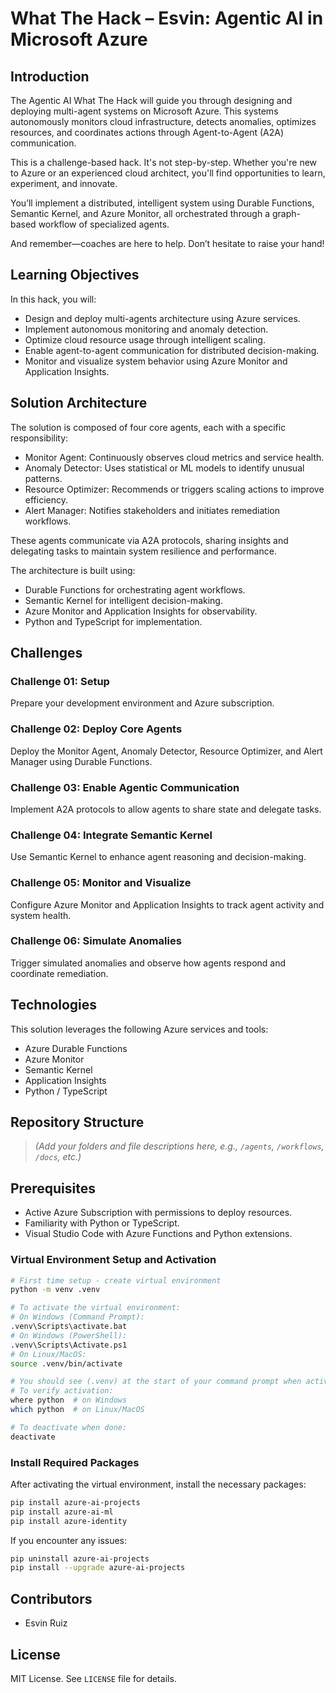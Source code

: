 # What The Hack – Esvin: Agentic AI in Microsoft Azure

## Introduction

The Agentic AI What The Hack will guide you through designing and deploying multi-agent systems on Microsoft Azure. This systems autonomously monitors cloud infrastructure, detects anomalies, optimizes resources, and coordinates actions through Agent-to-Agent (A2A) communication.

This is a challenge-based hack. It's not step-by-step. Whether you're new to Azure or an experienced cloud architect, you'll find opportunities to learn, experiment, and innovate.

You’ll implement a distributed, intelligent system using Durable Functions, Semantic Kernel, and Azure Monitor, all orchestrated through a graph-based workflow of specialized agents.

And remember—coaches are here to help. Don’t hesitate to raise your hand!

## Learning Objectives

In this hack, you will:

- Design and deploy multi-agents architecture using Azure services.
- Implement autonomous monitoring and anomaly detection.
- Optimize cloud resource usage through intelligent scaling.
- Enable agent-to-agent communication for distributed decision-making.
- Monitor and visualize system behavior using Azure Monitor and Application Insights.

## Solution Architecture

The solution is composed of four core agents, each with a specific responsibility:

- Monitor Agent: Continuously observes cloud metrics and service health.
- Anomaly Detector: Uses statistical or ML models to identify unusual patterns.
- Resource Optimizer: Recommends or triggers scaling actions to improve efficiency.
- Alert Manager: Notifies stakeholders and initiates remediation workflows.

These agents communicate via A2A protocols, sharing insights and delegating tasks to maintain system resilience and performance.

The architecture is built using:

- Durable Functions for orchestrating agent workflows.
- Semantic Kernel for intelligent decision-making.
- Azure Monitor and Application Insights for observability.
- Python and TypeScript for implementation.

## Challenges

### Challenge 01: Setup
Prepare your development environment and Azure subscription.

### Challenge 02: Deploy Core Agents
Deploy the Monitor Agent, Anomaly Detector, Resource Optimizer, and Alert Manager using Durable Functions.

### Challenge 03: Enable Agentic Communication
Implement A2A protocols to allow agents to share state and delegate tasks.

### Challenge 04: Integrate Semantic Kernel
Use Semantic Kernel to enhance agent reasoning and decision-making.

### Challenge 05: Monitor and Visualize
Configure Azure Monitor and Application Insights to track agent activity and system health.

### Challenge 06: Simulate Anomalies
Trigger simulated anomalies and observe how agents respond and coordinate remediation.

## Technologies

This solution leverages the following Azure services and tools:

- Azure Durable Functions  
- Azure Monitor  
- Semantic Kernel  
- Application Insights  
- Python / TypeScript  

## Repository Structure

> *(Add your folders and file descriptions here, e.g., `/agents`, `/workflows`, `/docs`, etc.)*

## Prerequisites

- Active Azure Subscription with permissions to deploy resources.
- Familiarity with Python or TypeScript.
- Visual Studio Code with Azure Functions and Python extensions.

### Virtual Environment Setup and Activation
```bash
# First time setup - create virtual environment
python -m venv .venv

# To activate the virtual environment:
# On Windows (Command Prompt):
.venv\Scripts\activate.bat
# On Windows (PowerShell):
.venv\Scripts\Activate.ps1
# On Linux/MacOS:
source .venv/bin/activate

# You should see (.venv) at the start of your command prompt when activated
# To verify activation:
where python  # on Windows
which python  # on Linux/MacOS

# To deactivate when done:
deactivate
```

### Install Required Packages
After activating the virtual environment, install the necessary packages:
```bash
pip install azure-ai-projects
pip install azure-ai-ml
pip install azure-identity
```
If you encounter any issues:
```bash
pip uninstall azure-ai-projects
pip install --upgrade azure-ai-projects
```

## Contributors

- Esvin Ruiz  

## License

MIT License. See `LICENSE` file for details.